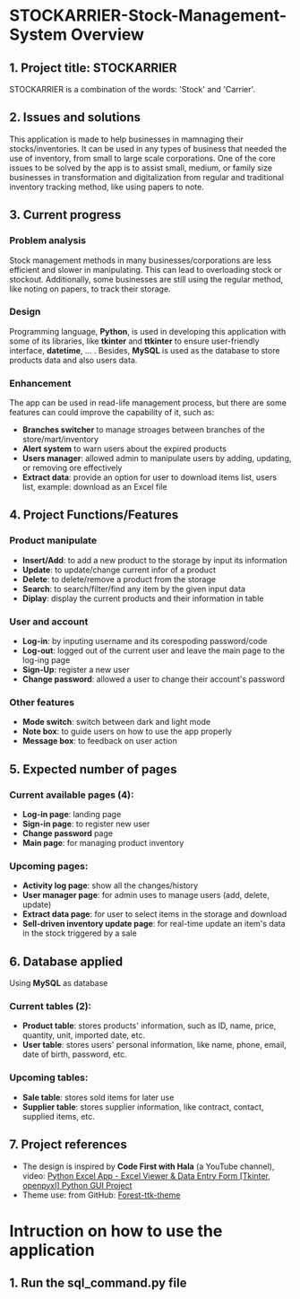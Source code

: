 # STOCKARRIER-Stock-Management-System Overview
## 1. Project title: STOCKARRIER
STOCKARRIER is a combination of the words: 'Stock' and 'Carrier'. 
## 2. Issues and solutions
This application is made to help businesses in mamnaging their stocks/inventories. It can be used in any types of business that needed the use of inventory, from small to large scale corporations. One of the core issues to be solved by the app is to assist small, medium, or family size businesses in transformation and digitalization from regular and traditional inventory tracking method, like using papers to note.
## 3. Current progress
### Problem analysis
Stock management methods in many businesses/corporations are less efficient and slower in manipulating. This can lead to overloading stock or stockout. Additionally, some businesses are still using the regular method, like noting on papers, to track their storage.
### Design
Programming language, **Python**, is used in developing this application with some of its libraries, like **tkinter** and **ttkinter** to ensure user-friendly interface, **datetime**, ... . 
Besides, **MySQL** is used as the database to store products data and also users data.
### Enhancement
The app can be used in read-life management process, but there are some features can could improve the capability of it, such as:
* **Branches switcher**  to manage stroages between branches of the store/mart/inventory
* **Alert system** to warn users about the expired products
* **Users manager**: allowed admin to manipulate users by adding, updating, or removing ore effectively
* **Extract data**: provide an option for user to download items list, users list, example: download as an Excel file
## 4. Project Functions/Features
### Product manipulate
* **Insert/Add**: to add a new product to the storage by input its information
* **Update**: to update/change current infor of a product
* **Delete**: to delete/remove a product from the storage
* **Search**: to search/filter/find any item by the given input data
* **Diplay**: display the current products and their information in table
### User and account
* **Log-in**: by inputing username and its corespoding password/code
* **Log-out**: logged out of the current user and leave the main page to the log-ing page
* **Sign-Up**: register a new user
* **Change password**: allowed a user to change their account's password
### Other features
* **Mode switch**: switch between dark and light mode
* **Note box**: to guide users on how to use the app properly
* **Message box**: to feedback on user action
## 5. Expected number of pages
### Current available pages (4):
* **Log-in page**: landing page
* **Sign-in page**: to register new user
* **Change password** page
* **Main page**: for managing product inventory
### Upcoming pages:
* **Activity log page**: show all the changes/history
* **User manager page**: for admin uses to manage users (add, delete, update)
* **Extract data page**: for user to select items in the storage and download
* **Sell-driven inventory update page**: for real-time update an item's data in the stock triggered by a sale
## 6. Database applied
 Using **MySQL** as database
### Current tables (2):
* **Product table**: stores products' information, such as ID, name, price, quantity, unit, imported date, etc.
* **User table**: stores users' personal information, like name, phone, email, date of birth, password, etc.
### Upcoming tables:
* **Sale table**: stores sold items for later use
* **Supplier table**: stores supplier information, like contract, contact, supplied items, etc.
## 7. Project references
* The design is inspired by **Code First with Hala** (a YouTube channel), video: [Python Excel App - Excel Viewer & Data Entry Form [Tkinter, openpyxl] Python GUI Project](https://youtu.be/8m4uDS_nyCk?si=G0PStO7G0t3XQLad)
* Theme use: from GitHub: [Forest-ttk-theme](https://github.com/rdbende/Forest-ttk-theme)
# Intruction on how to use the application
## 1. Run the **sql_command.py** file

  
  



